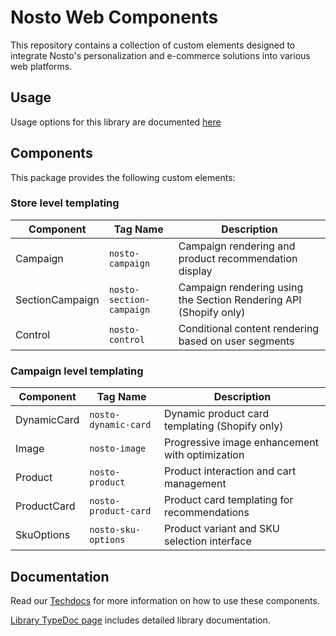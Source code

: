 # Nosto Web Components

This repository contains a collection of custom elements designed to integrate Nosto's personalization and e-commerce solutions into various web platforms.

## Usage

Usage options for this library are documented [here](https://docs.nosto.com/techdocs/apis/frontend/oss/web-components/loading-web-components)

## Components

This package provides the following custom elements:

### Store level templating

| Component       | Tag Name                    | Description                                                       |
| --------------- | --------------------------- | ----------------------------------------------------------------- |
| Campaign        | `nosto-campaign`            | Campaign rendering and product recommendation display             |
| SectionCampaign | `nosto-section-campaign`    | Campaign rendering using the Section Rendering API (Shopify only) |
| Control         | `nosto-control`             | Conditional content rendering based on user segments              |

### Campaign level templating

| Component    | Tag Name              | Description                                     |
| ------------ | --------------------- | ----------------------------------------------- |
| DynamicCard  | `nosto-dynamic-card`  | Dynamic product card templating (Shopify only)  |
| Image        | `nosto-image`         | Progressive image enhancement with optimization |
| Product      | `nosto-product`       | Product interaction and cart management         |
| ProductCard  | `nosto-product-card`  | Product card templating for recommendations     |
| SkuOptions   | `nosto-sku-options`   | Product variant and SKU selection interface     |

## Documentation

Read our [Techdocs](https://docs.nosto.com/techdocs/apis/frontend/oss/web-components) for more information on how to use these components.

[Library TypeDoc page](https://nosto.github.io/web-components) includes detailed library documentation.
